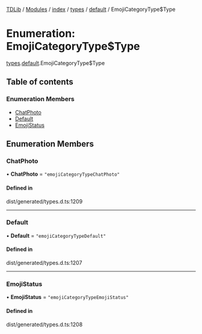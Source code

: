 [TDLib](../README.md) / [Modules](../modules.md) / [index](../modules/index.md) / [types](../modules/index.types.md) / [default](../modules/index.types.default.md) / EmojiCategoryType$Type

# Enumeration: EmojiCategoryType$Type

[types](../modules/index.types.md).[default](../modules/index.types.default.md).EmojiCategoryType$Type

## Table of contents

### Enumeration Members

- [ChatPhoto](index.types.default.EmojiCategoryType_Type.md#chatphoto)
- [Default](index.types.default.EmojiCategoryType_Type.md#default)
- [EmojiStatus](index.types.default.EmojiCategoryType_Type.md#emojistatus)

## Enumeration Members

### ChatPhoto

• **ChatPhoto** = ``"emojiCategoryTypeChatPhoto"``

#### Defined in

dist/generated/types.d.ts:1209

___

### Default

• **Default** = ``"emojiCategoryTypeDefault"``

#### Defined in

dist/generated/types.d.ts:1207

___

### EmojiStatus

• **EmojiStatus** = ``"emojiCategoryTypeEmojiStatus"``

#### Defined in

dist/generated/types.d.ts:1208
